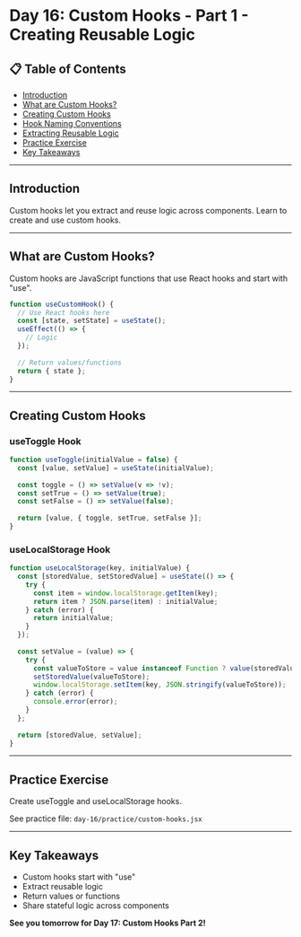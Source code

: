 # Day 16: Custom Hooks - Part 1 - Creating Reusable Logic

## 📋 Table of Contents
- [Introduction](#introduction)
- [What are Custom Hooks?](#what-are-custom-hooks)
- [Creating Custom Hooks](#creating-custom-hooks)
- [Hook Naming Conventions](#hook-naming-conventions)
- [Extracting Reusable Logic](#extracting-reusable-logic)
- [Practice Exercise](#practice-exercise)
- [Key Takeaways](#key-takeaways)

---

## Introduction

Custom hooks let you extract and reuse logic across components. Learn to create and use custom hooks.

---

## What are Custom Hooks?

Custom hooks are JavaScript functions that use React hooks and start with "use".

```javascript
function useCustomHook() {
  // Use React hooks here
  const [state, setState] = useState();
  useEffect(() => {
    // Logic
  });
  
  // Return values/functions
  return { state };
}
```

---

## Creating Custom Hooks

### useToggle Hook

```javascript
function useToggle(initialValue = false) {
  const [value, setValue] = useState(initialValue);
  
  const toggle = () => setValue(v => !v);
  const setTrue = () => setValue(true);
  const setFalse = () => setValue(false);
  
  return [value, { toggle, setTrue, setFalse }];
}
```

### useLocalStorage Hook

```javascript
function useLocalStorage(key, initialValue) {
  const [storedValue, setStoredValue] = useState(() => {
    try {
      const item = window.localStorage.getItem(key);
      return item ? JSON.parse(item) : initialValue;
    } catch (error) {
      return initialValue;
    }
  });
  
  const setValue = (value) => {
    try {
      const valueToStore = value instanceof Function ? value(storedValue) : value;
      setStoredValue(valueToStore);
      window.localStorage.setItem(key, JSON.stringify(valueToStore));
    } catch (error) {
      console.error(error);
    }
  };
  
  return [storedValue, setValue];
}
```

---

## Practice Exercise

Create useToggle and useLocalStorage hooks.

See practice file: `day-16/practice/custom-hooks.jsx`

---

## Key Takeaways

- Custom hooks start with "use"
- Extract reusable logic
- Return values or functions
- Share stateful logic across components

**See you tomorrow for Day 17: Custom Hooks Part 2!**

